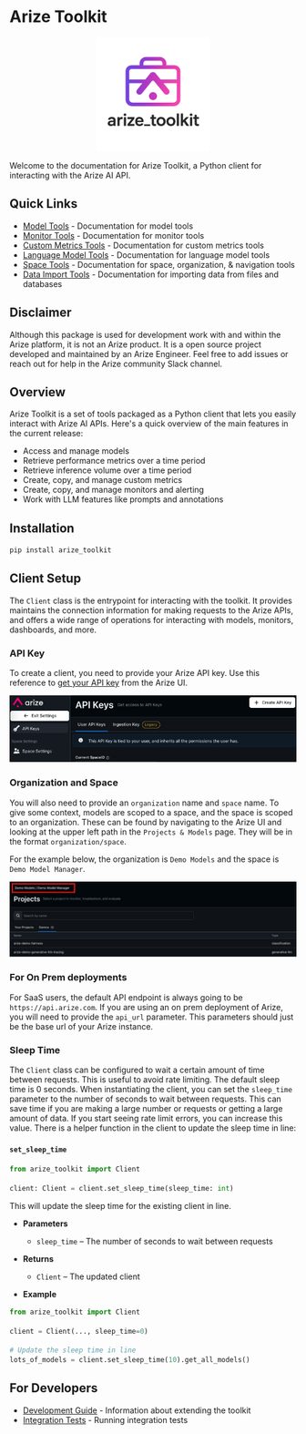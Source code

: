 # Arize Toolkit

<div align="center">
  <img src="images/logos/arize_toolkit_v2.png" alt="Arize Toolkit Logo" width="200"/>
</div>

Welcome to the documentation for Arize Toolkit, a Python client for interacting with the Arize AI API.

## Quick Links

- [Model Tools](model_tools.md) - Documentation for model tools
- [Monitor Tools](monitor_tools.md) - Documentation for monitor tools
- [Custom Metrics Tools](custom_metrics_tools.md) - Documentation for custom metrics tools
- [Language Model Tools](language_model_tools.md) - Documentation for language model tools
- [Space Tools](space_tools.md) - Documentation for space, organization, & navigation tools
- [Data Import Tools](data_import_tools.md) - Documentation for importing data from files and databases

## Disclaimer

Although this package is used for development work with and within the Arize platform, it is not an Arize product.
It is a open source project developed and maintained by an Arize Engineer. Feel free to add issues or reach out for help in the Arize community Slack channel.

## Overview

Arize Toolkit is a set of tools packaged as a Python client that lets you easily interact with Arize AI APIs.
Here's a quick overview of the main features in the current release:

- Access and manage models
- Retrieve performance metrics over a time period
- Retrieve inference volume over a time period
- Create, copy, and manage custom metrics
- Create, copy, and manage monitors and alerting
- Work with LLM features like prompts and annotations

## Installation

```bash
pip install arize_toolkit
```

## Client Setup

The `Client` class is the entrypoint for interacting with the toolkit. It provides maintains the connection information for making requests to the Arize APIs, and offers a wide range of operations for interacting with models, monitors, dashboards, and more.

### API Key

To create a client, you need to provide your Arize API key. Use this reference to [get your API key](https://docs.arize.com/arize/reference/authentication-and-security/api-keys) from the Arize UI.

![Arize UI Path](images/api_key_ref.png)

### Organization and Space

You will also need to provide an `organization` name and `space` name. To give some context, models are scoped to a space, and the space is scoped to an organization. These can be found by navigating to the Arize UI and looking at the upper left path in the `Projects & Models` page. They will be in the format `organization/space`.

For the example below, the organization is `Demo Models` and the space is `Demo Model Manager`.

![Arize UI Path](images/path_ref.png)

### For On Prem deployments

For SaaS users, the default API endpoint is always going to be `https://api.arize.com`.
If you are using an on prem deployment of Arize, you will need to provide the `api_url` parameter.
This parameters should just be the base url of your Arize instance.

### Sleep Time

The `Client` class can be configured to wait a certain amount of time between requests. This is useful to avoid rate limiting.
The default sleep time is 0 seconds. When instantiating the client, you can set the `sleep_time` parameter to the number of seconds to wait between requests. This can save time if you are making a large number or requests or getting a large amount of data. If you start seeing rate limit errors, you can increase this value. There is a helper function in the client to update the sleep time in line:

#### `set_sleep_time`

```python
from arize_toolkit import Client

client: Client = client.set_sleep_time(sleep_time: int)
```

This will update the sleep time for the existing client in line.

- **Parameters**

  - `sleep_time` – The number of seconds to wait between requests

- **Returns**

  - `Client` – The updated client

- **Example**

```python
from arize_toolkit import Client

client = Client(..., sleep_time=0)

# Update the sleep time in line
lots_of_models = client.set_sleep_time(10).get_all_models()
```

## For Developers

- [Development Guide](developers/development.md) - Information about extending the toolkit
- [Integration Tests](developers/integration_test.md) - Running integration tests
